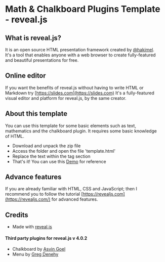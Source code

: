 # Math & Chalkboard Plugins Template - reveal.js

## What is reveal.js?

It is an open source HTML presentation framework created by [@hakimel](https://github.com/hakimel/). It's a tool that enables anyone with a web browser to create fully-featured and beautiful presentations for free.

## Online editor
If you want the benefits of reveal.js without having to write HTML or Markdown try [https://slides.com](https://slides.com) It's a fully-featured visual editor and platform for reveal.js, by the same creator.

## About this template
You can use this template for some basic elements such as text, mathematics and the chalkboard plugin. It requires some basic knowledge of HTML.

* Download and unpack the zip file
* Access the folder and open the file 'template.html'
* Replace the text within the tag section
* That's it! You can use this [Demo](https://jcponce.github.io/revealjs-template/demo.html) for reference

## Advance features

If you are already familiar with HTML, CSS and JavaScript; then I recommend you to follow the tutorial [https://revealjs.com](https://revealjs.com/) for advanced features.

## Credits

* Made with [reveal.js](https://revealjs.com/)

#### Third party plugins for reveal.js v 4.0.2

* Chalkboard by [Asvin Goel](https://github.com/rajgoel/reveal.js-plugins)
* Menu by [Greg Denehy](https://github.com/denehyg/reveal.js-menu)